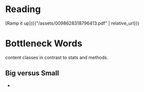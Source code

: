 
# Reading

[Ramp it up]({{"/assets/0098628318796413.pdf" | relative_url}})

# Bottleneck Words

content classes in contrast to stats and methods.

## Big versus Small
- 